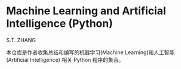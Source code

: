 # Machine Learning and Artificial Intelligence (Python)

S.T. ZHANG

本仓库是作者收集总结和编写的机器学习(Machine Learning)和人工智能(Artificial Intelligence) 相关 Python 程序的集合。
